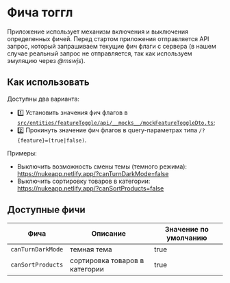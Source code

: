 # Фича тоггл

Приложение использует механизм включения и выключения определенных фичей. Перед стартом приложения отправляется API запрос, который запрашиваем текущие фич флаги с сервера (в нашем случае реальный запрос не отправляется, так как используем эмуляцию через _@mswjs_).

## Как использовать

Доступны два варианта:

- 1️⃣ Установить значения фич флагов в [`src/entities/featureToggle/api/__mocks__/mockFeatureToggleDto.ts`](/src/entities/featureToggle/api/__mocks__/featureToggleHandlers.ts);
- 2️⃣ Прокинуть значение фич флагов в query-параметрах типа `/?{feature}=(true|false)`.

Примеры:

- Выключить возможность смены темы (темного режима): https://nukeapp.netlify.app/?canTurnDarkMode=false
- Выключить сортировку товаров в категории: https://nukeapp.netlify.app/?canSortProducts=false

## Доступные фичи

| Фича   | Описание   | Значение по умолчанию |
|-----------|---------------|---------------|
| `canTurnDarkMode`  | темная тема  | true          |
| `canSortProducts`  | сортировка товаров в категории     | true          |
